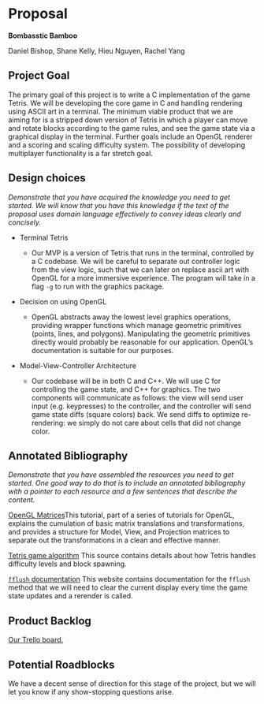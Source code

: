 # Proposal

**Bombasstic Bamboo**

Daniel Bishop, Shane Kelly, Hieu Nguyen, Rachel Yang

## Project Goal
The primary goal of this project is to write a C implementation of the game Tetris. We will be developing the core game in C and handling rendering using ASCII art in a terminal. The minimum viable product that we are aiming for is a stripped down version of Tetris in which a player can move and rotate blocks according to the game rules, and see the game state via a graphical display in the terminal. Further goals include an OpenGL renderer and a scoring and scaling difficulty system. The possibility of developing multiplayer functionality is a far stretch goal.


## Design choices
*Demonstrate that you have acquired the knowledge you need to get started.  We will know that you have this knowledge if the text of the proposal uses domain language effectively to convey ideas clearly and concisely.*

- Terminal Tetris
  - Our MVP is a version of Tetris that runs in the terminal, controlled by a C codebase. We will be careful to separate out controller logic from the view logic, such that we can later on replace ascii art with OpenGL for a more immersive experience. The program will take in a flag `-g` to run with the graphics package.

- Decision on using OpenGL
  - OpenGL abstracts away the lowest level graphics operations, providing wrapper functions which manage geometric primitives (points, lines, and polygons). Manipulating the geometric primitives directly would probably be reasonable for our application. OpenGL’s documentation is suitable for our purposes.
 
- Model-View-Controller Architecture
  - Our codebase will be in both C and C++. We will use C for controlling the game state, and C++ for graphics. The two components will communicate as follows: the view will send user input (e.g. keypresses) to the controller, and the controller will send game state diffs (square colors) back. We send diffs to optimize re-rendering: we simply do not care about cells that did not change color.

## Annotated Bibliography
*Demonstrate that you have assembled the resources you need to get started.  One good way to do that is to include an annotated bibliography with a pointer to each resource and a few sentences that describe the content.*

[OpenGL Matrices](http://www.opengl-tutorial.org/beginners-tutorials/tutorial-3-matrices/)This tutorial, part of a series of tutorials for OpenGL, explains the cumulation of basic matrix translations and transformations, and provides a structure for Model, View, and Projection matrices to separate out the transformations in a clean and effective manner.

[Tetris game algorithm](http://gaming.stackexchange.com/questions/13057/tetris-difficulty) This source contains details about how Tetris handles difficulty levels and block spawning.

[`fflush` documentation](http://man7.org/linux/man-pages/man3/fflush.3.html) This website contains documentation for the `fflush` method that we will need to clear the current display every time the game state updates and a rerender is called.

## Product Backlog
[Our Trello board.](https://trello.com/b/98M6BDsY/softsysbombassticbamboo)
       
## Potential Roadblocks
We have a decent sense of direction for this stage of the project, but we will let you know if any show-stopping questions arise.

